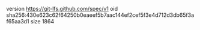 version https://git-lfs.github.com/spec/v1
oid sha256:430e623c62f64250b0eaeef5b7aac144ef2cef5f3e4d712d3db65f3af65aa3d1
size 1864
